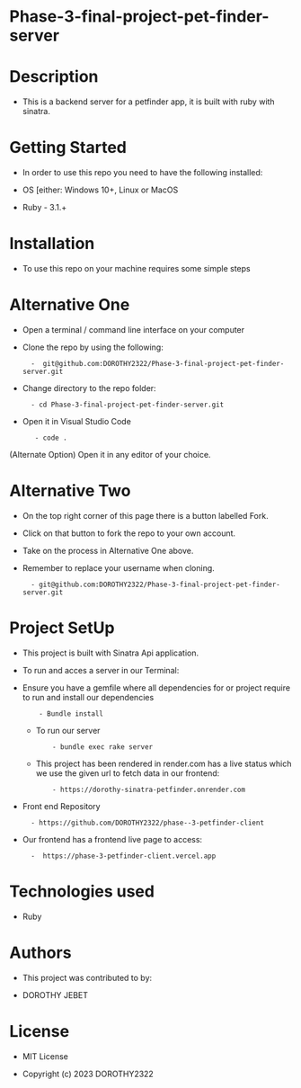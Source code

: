 # Phase-3-final-project-pet-finder-server
# Description

- This is a backend server for a petfinder app, it is built with ruby with sinatra.

# Getting Started

- In order to use this repo you need to have the following installed:

 - OS [either: Windows 10+, Linux or MacOS

- Ruby - 3.1.+

# Installation
- To use this repo on your machine requires some simple steps

# Alternative One

- Open a terminal / command line interface on your computer

- Clone the repo by using the following:

        -  git@github.com:DOROTHY2322/Phase-3-final-project-pet-finder-server.git

- Change directory to the repo folder:

        - cd Phase-3-final-project-pet-finder-server.git

- Open it in Visual Studio Code

         - code .

(Alternate Option) Open it in any editor of your choice.

# Alternative Two

- On the top right corner of this page there is a button labelled Fork.

- Click on that button to fork the repo to your own account.

- Take on the process in Alternative One above.

- Remember to replace your username when cloning.

        - git@github.com:DOROTHY2322/Phase-3-final-project-pet-finder-server.git

# Project SetUp

- This project is built with Sinatra Api application.
- To run and acces a server in our Terminal:
    
- Ensure you have a gemfile where all dependencies for or project require to run and install our dependencies

          - Bundle install

  - To run our server 

            - bundle exec rake server  

  - This project has been rendered in render.com has a live status which we use the given url to fetch data  in our frontend:

            - https://dorothy-sinatra-petfinder.onrender.com   


- Front end Repository

        - https://github.com/DOROTHY2322/phase--3-petfinder-client

 - Our frontend has a frontend live page to access:

         -  https://phase-3-petfinder-client.vercel.app
          

# Technologies used

- Ruby

# Authors

- This project was contributed to by:

- DOROTHY JEBET

# License
- MIT License

- Copyright (c) 2023 DOROTHY2322


